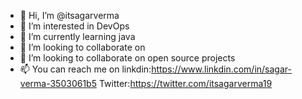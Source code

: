 - 👋 Hi, I’m @itsagarverma
- 👀 I’m interested in DevOps
- 🌱 I’m currently learning java 
- 💞️ I’m looking to collaborate on 
- 💞️ I’m looking to collaborate on open source projects
- 📫 You can reach me on linkdin:https://www.linkdin.com/in/sagar-verma-3503061b5
                         Twitter:https://twitter.com/itsagarverma19
<!---
itsagarverma/itsagarverma is a ✨ special ✨ repository because its `README.md` (this file) appears on your GitHub profile.
You can click the Preview link to take a look at your changes.
--->
